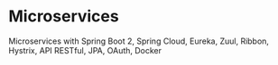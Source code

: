 # Microservices 
Microservices with Spring Boot 2, Spring Cloud, Eureka, Zuul, Ribbon, Hystrix, API RESTful, JPA, OAuth, Docker

